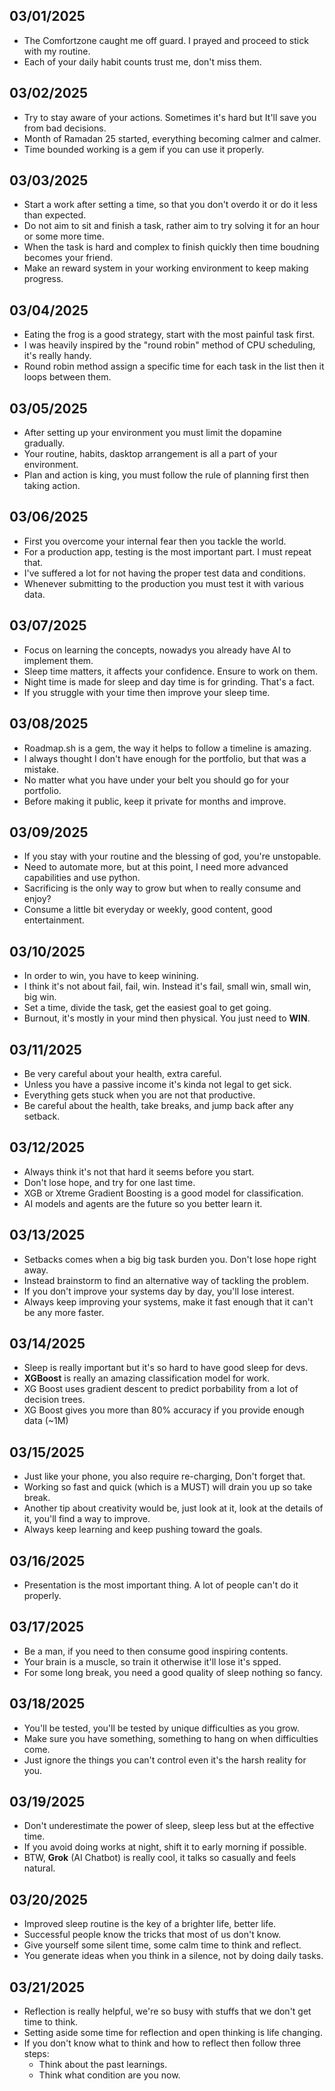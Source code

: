 ## 03/01/2025
- The Comfortzone caught me off guard. I prayed and proceed to stick with my routine.
- Each of your daily habit counts trust me, don't miss them.

## 03/02/2025
- Try to stay aware of your actions. Sometimes it's hard but It'll save you from bad decisions.
- Month of Ramadan 25 started, everything becoming calmer and calmer.
- Time bounded working is a gem if you can use it properly.

## 03/03/2025
- Start a work after setting a time, so that you don't overdo it or do it less than expected.
- Do not aim to sit and finish a task, rather aim to try solving it for an hour or some more time.
- When the task is hard and complex to finish quickly then time boudning becomes your friend.
- Make an reward system in your working environment to keep making progress.

## 03/04/2025
- Eating the frog is a good strategy, start with the most painful task first. 
- I was heavily inspired by the "round robin" method of CPU scheduling, it's really handy.
- Round robin method assign a specific time for each task in the list then it loops between them.

## 03/05/2025
- After setting up your environment you must limit the dopamine gradually.
- Your routine, habits, dasktop arrangement is all a part of your environment.
- Plan and action is king, you must follow the rule of planning first then taking action.

## 03/06/2025
- First you overcome your internal fear then you tackle the world.
- For a production app, testing is the most important part. I must repeat that.
- I've suffered a lot for not having the proper test data and conditions.
- Whenever submitting to the production you must test it with various data.

## 03/07/2025
- Focus on learning the concepts, nowadys you already have AI to implement them.
- Sleep time matters, it affects your confidence. Ensure to work on them.
- Night time is made for sleep and day time is for grinding. That's a fact.
- If you struggle with your time then improve your sleep time.

## 03/08/2025
- Roadmap.sh is a gem, the way it helps to follow a timeline is amazing.
- I always thought I don't have enough for the portfolio, but that was a mistake.
- No matter what you have under your belt you should go for your portfolio.
- Before making it public, keep it private for months and improve.

## 03/09/2025
- If you stay with your routine and the blessing of god, you're unstopable.
- Need to automate more, but at this point, I need more advanced capabilities and use python.
- Sacrificing is the only way to grow but when to really consume and enjoy?
- Consume a little bit everyday or weekly, good content, good entertainment.

## 03/10/2025
- In order to win, you have to keep winining.
- I think it's not about fail, fail, win. Instead it's fail, small win, small win, big win.
- Set a time, divide the task, get the easiest goal to get going.
- Burnout, it's mostly in your mind then physical. You just need to **WIN**.

## 03/11/2025
- Be very careful about your health, extra careful.
- Unless you have a passive income it's kinda not legal to get sick.
- Everything gets stuck when you are not that productive.
- Be careful about the health, take breaks, and jump back after any setback.

## 03/12/2025
- Always think it's not that hard it seems before you start.
- Don't lose hope, and try for one last time.
- XGB or Xtreme Gradient Boosting is a good model for classification.
- AI models and agents are the future so you better learn it.

## 03/13/2025
- Setbacks comes when a big big task burden you. Don't lose hope right away.
- Instead brainstorm to find an alternative way of tackling the problem.
- If you don't improve your systems day by day, you'll lose interest.
- Always keep improving your systems, make it fast enough that it can't be any more faster.

## 03/14/2025
- Sleep is really important but it's so hard to have good sleep for devs.
- **XGBoost** is really an amazing classification model for work.
- XG Boost uses gradient descent to predict porbability from a lot of decision trees.
- XG Boost gives you more than 80% accuracy if you provide enough data (~1M)

## 03/15/2025
- Just like your phone, you also require re-charging, Don't forget that.
- Working so fast and quick (which is a MUST) will drain you up so take break.
- Another tip about creativity would be, just look at it, look at the details of it, you'll find a way to improve.
- Always keep learning and keep pushing toward the goals.

## 03/16/2025
- Presentation is the most important thing. A lot of people can't do it properly.

## 03/17/2025
- Be a man, if you need to then consume good inspiring contents.
- Your brain is a muscle, so train it otherwise it'll lose it's spped.
- For some long break, you need a good quality of sleep nothing so fancy.

## 03/18/2025
- You'll be tested, you'll be tested by unique difficulties as you grow.
- Make sure you have something, something to hang on when difficulties come.
- Just ignore the things you can't control even it's the harsh reality for you.

## 03/19/2025
- Don't underestimate the power of sleep, sleep less but at the effective time.
- If you avoid doing works at night, shift it to early morning if possible.
- BTW, **Grok** (AI Chatbot) is really cool, it talks so casually and feels natural.

## 03/20/2025
- Improved sleep routine is the key of a brighter life, better life.
- Successful people know the tricks that most of us don't know.
- Give yourself some silent time, some calm time to think and reflect.
- You generate ideas when you think in a silence, not by doing daily tasks.

## 03/21/2025
- Reflection is really helpful, we're so busy with stuffs that we don't get time to think. 
- Setting aside some time for reflection and open thinking is life changing.
- If you don't know what to think and how to reflect then follow three steps:
  - Think about the past learnings.
  - Think what condition are you now.